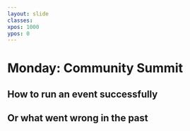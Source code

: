 ```yaml
---
layout: slide
classes:
xpos: 1000
ypos: 0
---
```


# Monday: Community Summit
## How to run an event successfully
## Or what went wrong in the past
